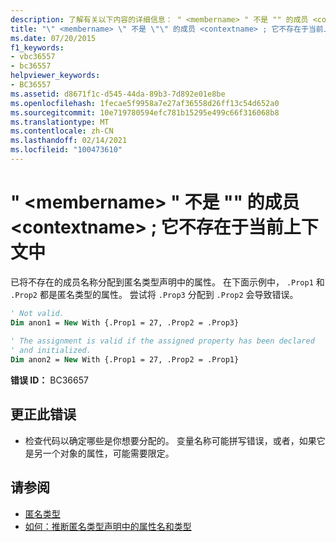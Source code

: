 ```yaml
---
description: 了解有关以下内容的详细信息： " <membername> " 不是 "" 的成员 <contextname> ; 它不存在于当前上下文中
title: "\" <membername> \" 不是 \"\" 的成员 <contextname> ; 它不存在于当前上下文中"
ms.date: 07/20/2015
f1_keywords:
- vbc36557
- bc36557
helpviewer_keywords:
- BC36557
ms.assetid: d8671f1c-d545-44da-89b3-7d892e01e8be
ms.openlocfilehash: 1fecae5f9958a7e27af36558d26ff13c54d652a0
ms.sourcegitcommit: 10e719780594efc781b15295e499c66f316068b8
ms.translationtype: MT
ms.contentlocale: zh-CN
ms.lasthandoff: 02/14/2021
ms.locfileid: "100473610"
---
```

# <a name="membername-is-not-a-member-of-contextname-it-does-not-exist-in-the-current-context"></a>" \<membername> " 不是 "" 的成员 \<contextname> ; 它不存在于当前上下文中

已将不存在的成员名称分配到匿名类型声明中的属性。 在下面示例中， `.Prop1` 和 `.Prop2` 都是匿名类型的属性。 尝试将 `.Prop3` 分配到 `.Prop2` 会导致错误。  
  
```vb  
' Not valid.  
Dim anon1 = New With {.Prop1 = 27, .Prop2 = .Prop3}  
  
' The assignment is valid if the assigned property has been declared
' and initialized.  
Dim anon2 = New With {.Prop1 = 27, .Prop2 = .Prop1}  
```  
  
 **错误 ID：** BC36657  
  
## <a name="to-correct-this-error"></a>更正此错误  
  
- 检查代码以确定哪些是你想要分配的。 变量名称可能拼写错误，或者，如果它是另一个对象的属性，可能需要限定。  
  
## <a name="see-also"></a>请参阅

- [匿名类型](../programming-guide/language-features/objects-and-classes/anonymous-types.md)
- [如何：推断匿名类型声明中的属性名和类型](../programming-guide/language-features/objects-and-classes/how-to-infer-property-names-and-types-in-anonymous-type-declarations.md)
